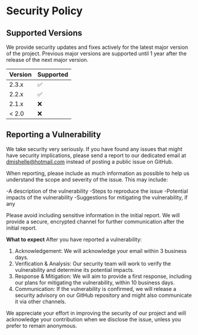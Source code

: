 # Security Policy

## Supported Versions

We provide security updates and fixes actively for the latest major version of the project. 
Previous major versions are supported until 1 year after the release of the next major version.

| Version | Supported          |
| ------- | ------------------ |
| 2.3.x   | :white_check_mark: |
| 2.2.x   | :white_check_mark: |
| 2.1.x   | :x:                |
| < 2.0   | :x:                |

## Reporting a Vulnerability

We take security very seriously. If you have found any issues that might have security
implications, please send a report to our dedicated email at dmishelle@hotmail.com instead 
of posting a public issue on GitHub.

When reporting, please include as much information as possible to help us understand the
scope and severity of the issue. This may include:

-A description of the vulnerability
-Steps to reproduce the issue
-Potential impacts of the vulnerability
-Suggestions for mitigating the vulnerability, if any

Please avoid including sensitive information in the initial report. We will provide a secure, 
encrypted channel for further communication after the initial report.

**What to expect**
After you have reported a vulnerability:

1. Acknowledgement: We will acknowledge your email within 3 business days.
2. Verification & Analysis: Our security team will work to verify the vulnerability and
   determine its potential impacts.
3. Response & Mitigation: We will aim to provide a first response, including our plans for
   mitigating the vulnerability, within 10 business days.
4. Communication: If the vulnerability is confirmed, we will release a security advisory on
   our GitHub repository and might also communicate it via other channels.
   
We appreciate your effort in improving the security of our project and will acknowledge 
your contribution when we disclose the issue, unless you prefer to remain anonymous.
